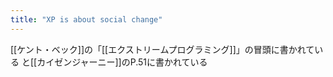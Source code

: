 ```yaml
---
title: "XP is about social change"
---
```


[[ケント・ベック]]の「[[エクストリームプログラミング]]」の冒頭に書かれている
と[[カイゼンジャーニー]]のP.51に書かれている
